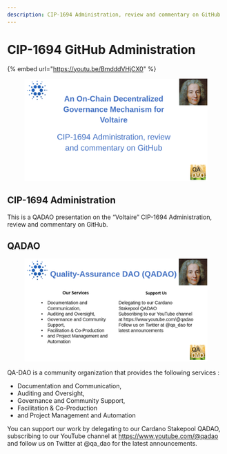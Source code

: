 ```yaml
---
description: CIP-1694 Administration, review and commentary on GitHub
---
```


# CIP-1694 GitHub Administration

{% embed url="https://youtu.be/BmdddVHjCX0" %}



<figure><img src="../../.gitbook/assets/github.png" alt=""><figcaption></figcaption></figure>



## CIP-1694 Administration

This is a QADAO presentation on the “Voltaire” CIP-1694 Administration, review and commentary on GitHub.

## QADAO

<figure><img src="../../.gitbook/assets/GitHub-02.png" alt=""><figcaption></figcaption></figure>

QA-DAO is a community organization that provides the following services :&#x20;

* Documentation and Communication,&#x20;
* Auditing and Oversight,&#x20;
* Governance and Community Support,&#x20;
* Facilitation & Co-Production
* and Project Management and Automation

You can support our work by delegating to our Cardano Stakepool QADAO, subscribing to our YouTube channel at https://www.youtube.com/@qadao and follow us on Twitter at @qa\_dao for the latest announcements.
